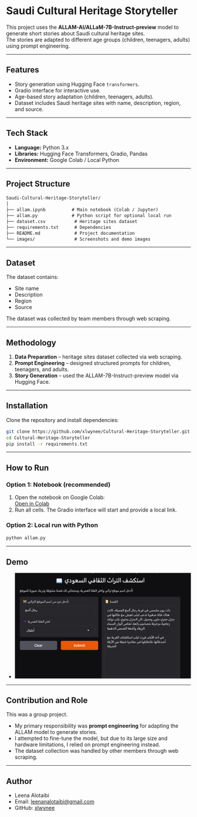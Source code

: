 # Saudi Cultural Heritage Storyteller  

This project uses the **ALLAM-AI/ALLaM-7B-Instruct-preview** model to generate short stories about Saudi cultural heritage sites.  
The stories are adapted to different age groups (children, teenagers, adults) using prompt engineering.  

---

## Features
- Story generation using Hugging Face `transformers`.  
- Gradio interface for interactive use.  
- Age-based story adaptation (children, teenagers, adults).  
- Dataset includes Saudi heritage sites with name, description, region, and source.  

---

## Tech Stack
- **Language:** Python 3.x  
- **Libraries:** Hugging Face Transformers, Gradio, Pandas  
- **Environment:** Google Colab / Local Python  

---

## Project Structure
```
Saudi-Cultural-Heritage-Storyteller/
│
├── allam.ipynb          # Main notebook (Colab / Jupyter)
├── allam.py             # Python script for optional local run
├── dataset.csv           # Heritage sites dataset
├── requirements.txt      # Dependencies
├── README.md             # Project documentation
└── images/               # Screenshots and demo images
```

---

## Dataset
The dataset contains:  
- Site name  
- Description  
- Region  
- Source  

The dataset was collected by team members through web scraping.  

---

## Methodology
1. **Data Preparation** – heritage sites dataset collected via web scraping.  
2. **Prompt Engineering** – designed structured prompts for children, teenagers, and adults.  
3. **Story Generation** – used the ALLAM-7B-Instruct-preview model via Hugging Face.  

---

## Installation
Clone the repository and install dependencies:  
```bash
git clone https://github.com/xlwynee/Cultural-Heritage-Storyteller.git
cd Cultural-Heritage-Storyteller
pip install -r requirements.txt
```

---

## How to Run

### Option 1: Notebook (recommended)
1. Open the notebook on Google Colab:  
[Open in Colab](https://colab.research.google.com/github/<username>/Cultural-Heritage-Storyteller/blob/main/allam.ipynb)  
2. Run all cells. The Gradio interface will start and provide a local link.  

### Option 2: Local run with Python
```bash
python allam.py
```

---

## Demo
- ![Demo Screenshot](images/demo.jpeg)  

---

## Contribution and Role
This was a group project.  

- My primary responsibility was **prompt engineering** for adapting the ALLAM model to generate stories.  
- I attempted to fine-tune the model, but due to its large size and hardware limitations, I relied on prompt engineering instead.  
- The dataset collection was handled by other members through web scraping.  

---

## Author
- Leena Alotaibi  
- Email: leenanalotaibi@gmail.com  
- GitHub: [xlwynee](https://github.com/xlwynee)  
